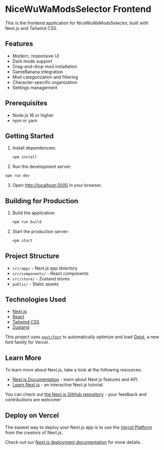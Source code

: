# NiceWuWaModsSelector Frontend

This is the frontend application for NiceWuWaModsSelector, built with Next.js and Tailwind CSS.

## Features

- Modern, responsive UI
- Dark mode support
- Drag-and-drop mod installation
- GameBanana integration
- Mod categorization and filtering
- Character-specific organization
- Settings management

## Prerequisites

- Node.js 16 or higher
- npm or yarn

## Getting Started

1. Install dependencies:
   ```bash
   npm install
   ```

2. Run the development server:
```bash
npm run dev
```

3. Open [http://localhost:3000](http://localhost:3000) in your browser.

## Building for Production

1. Build the application:
   ```bash
   npm run build
   ```

2. Start the production server:
   ```bash
   npm start
   ```

## Project Structure

- `src/app/` - Next.js app directory
- `src/components/` - React components
- `src/store/` - Zustand stores
- `public/` - Static assets

## Technologies Used

- [Next.js](https://nextjs.org/)
- [React](https://reactjs.org/)
- [Tailwind CSS](https://tailwindcss.com/)
- [Zustand](https://github.com/pmndrs/zustand)

This project uses [`next/font`](https://nextjs.org/docs/app/building-your-application/optimizing/fonts) to automatically optimize and load [Geist](https://vercel.com/font), a new font family for Vercel.

## Learn More

To learn more about Next.js, take a look at the following resources:

- [Next.js Documentation](https://nextjs.org/docs) - learn about Next.js features and API.
- [Learn Next.js](https://nextjs.org/learn) - an interactive Next.js tutorial.

You can check out [the Next.js GitHub repository](https://github.com/vercel/next.js) - your feedback and contributions are welcome!

## Deploy on Vercel

The easiest way to deploy your Next.js app is to use the [Vercel Platform](https://vercel.com/new?utm_medium=default-template&filter=next.js&utm_source=create-next-app&utm_campaign=create-next-app-readme) from the creators of Next.js.

Check out our [Next.js deployment documentation](https://nextjs.org/docs/app/building-your-application/deploying) for more details.
